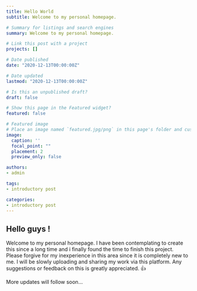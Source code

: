 ```yaml
---
title: Hello World
subtitle: Welcome to my personal homepage.

# Summary for listings and search engines
summary: Welcome to my personal homepage.

# Link this post with a project
projects: []

# Date published
date: "2020-12-13T00:00:00Z"

# Date updated
lastmod: "2020-12-13T00:00:00Z"

# Is this an unpublished draft?
draft: false

# Show this page in the Featured widget?
featured: false

# Featured image
# Place an image named `featured.jpg/png` in this page's folder and customize its options here.
image:
  caption: ''
  focal_point: ""
  placement: 2
  preview_only: false

authors:
- admin

tags:
- introductory post

categories:
- introductory post
---
```


## Hello guys !

Welcome to my personal homepage. I have been contemplating to create this since a long time and i finally found the time to finish this project. 
Please forgive for my inexperience in this area since it is completely new to me. I will be slowly uploading and sharing my work via this platform.
Any suggestions or feedback on this is greatly appreciated. 👍

More updates will follow soon...


